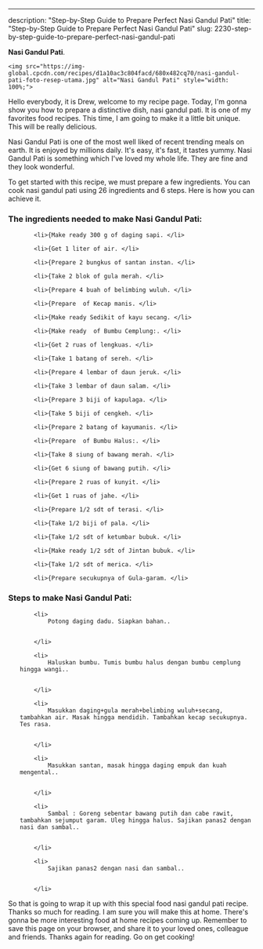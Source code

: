 ---
description: "Step-by-Step Guide to Prepare Perfect Nasi Gandul Pati"
title: "Step-by-Step Guide to Prepare Perfect Nasi Gandul Pati"
slug: 2230-step-by-step-guide-to-prepare-perfect-nasi-gandul-pati

<p>
	<strong>Nasi Gandul Pati</strong>. 
	
</p>
<p>
	
	<img src="https://img-global.cpcdn.com/recipes/d1a10ac3c804facd/680x482cq70/nasi-gandul-pati-foto-resep-utama.jpg" alt="Nasi Gandul Pati" style="width: 100%;">
	
	
</p>
<p>
	Hello everybody, it is Drew, welcome to my recipe page. Today, I'm gonna show you how to prepare a distinctive dish, nasi gandul pati. It is one of my favorites food recipes. This time, I am going to make it a little bit unique. This will be really delicious.
</p>
	
<p>
	
</p>
<p>
	Nasi Gandul Pati is one of the most well liked of recent trending meals on earth. It is enjoyed by millions daily. It's easy, it's fast, it tastes yummy. Nasi Gandul Pati is something which I've loved my whole life. They are fine and they look wonderful.
</p>

<p>
To get started with this recipe, we must prepare a few ingredients. You can cook nasi gandul pati using 26 ingredients and 6 steps. Here is how you can achieve it.
</p>

<h3>The ingredients needed to make Nasi Gandul Pati:</h3>

<ol>
	
		<li>{Make ready 300 g of daging sapi. </li>
	
		<li>{Get 1 liter of air. </li>
	
		<li>{Prepare 2 bungkus of santan instan. </li>
	
		<li>{Take 2 blok of gula merah. </li>
	
		<li>{Prepare 4 buah of belimbing wuluh. </li>
	
		<li>{Prepare  of Kecap manis. </li>
	
		<li>{Make ready Sedikit of kayu secang. </li>
	
		<li>{Make ready  of Bumbu Cemplung:. </li>
	
		<li>{Get 2 ruas of lengkuas. </li>
	
		<li>{Take 1 batang of sereh. </li>
	
		<li>{Prepare 4 lembar of daun jeruk. </li>
	
		<li>{Take 3 lembar of daun salam. </li>
	
		<li>{Prepare 3 biji of kapulaga. </li>
	
		<li>{Take 5 biji of cengkeh. </li>
	
		<li>{Prepare 2 batang of kayumanis. </li>
	
		<li>{Prepare  of Bumbu Halus:. </li>
	
		<li>{Take 8 siung of bawang merah. </li>
	
		<li>{Get 6 siung of bawang putih. </li>
	
		<li>{Prepare 2 ruas of kunyit. </li>
	
		<li>{Get 1 ruas of jahe. </li>
	
		<li>{Prepare 1/2 sdt of terasi. </li>
	
		<li>{Take 1/2 biji of pala. </li>
	
		<li>{Take 1/2 sdt of ketumbar bubuk. </li>
	
		<li>{Make ready 1/2 sdt of Jintan bubuk. </li>
	
		<li>{Take 1/2 sdt of merica. </li>
	
		<li>{Prepare secukupnya of Gula-garam. </li>
	
</ol>
<p>
	
</p>

<h3>Steps to make Nasi Gandul Pati:</h3>

<ol>
	
		<li>
			Potong daging dadu. Siapkan bahan..
			
			
		</li>
	
		<li>
			Haluskan bumbu. Tumis bumbu halus dengan bumbu cemplung hingga wangi..
			
			
		</li>
	
		<li>
			Masukkan daging+gula merah+belimbing wuluh+secang, tambahkan air. Masak hingga mendidih. Tambahkan kecap secukupnya. Tes rasa.
			
			
		</li>
	
		<li>
			Masukkan santan, masak hingga daging empuk dan kuah mengental..
			
			
		</li>
	
		<li>
			Sambal : Goreng sebentar bawang putih dan cabe rawit, tambahkan sejumput garam. Uleg hingga halus. Sajikan panas2 dengan nasi dan sambal..
			
			
		</li>
	
		<li>
			Sajikan panas2 dengan nasi dan sambal..
			
			
		</li>
	
</ol>

<p>
	
</p>

<p>
	So that is going to wrap it up with this special food nasi gandul pati recipe. Thanks so much for reading. I am sure you will make this at home. There's gonna be more interesting food at home recipes coming up. Remember to save this page on your browser, and share it to your loved ones, colleague and friends. Thanks again for reading. Go on get cooking!
</p>
